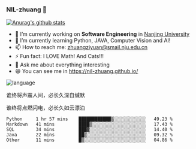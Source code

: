 ### NIL-zhuang 👋

<!--
**NIL-zhuang/NIL-zhuang** is a ✨ _special_ ✨ repository because its `README.md` (this file) appears on your GitHub profile.

Here are some ideas to get you started:

- 🔭 I’m currently working on ...
- 🌱 I’m currently learning ...
- 👯 I’m looking to collaborate on ...
- 🤔 I’m looking for help with ...
- 💬 Ask me about ...
- 📫 How to reach me: ...
- 😄 Pronouns: ...
- ⚡ Fun fact: ...
-->

[![Anurag's github stats](https://github-readme-stats.vercel.app/api?username=NIL-zhuang)](https://github.com/anuraghazra/github-readme-stats)

- 🔭 I’m currently working on **Software Engineering** in [Nanjing University](https://www.nju.edu.cn/)
- 🌱 I’m currently learning Python, JAVA, Computer Vision and AI!
- 📫 How to reach me: zhuangziyuan@smail.nju.edu.cn
- ⚡ Fun fact: I LOVE Math! And Cats!!!
- 💬 Ask me about everything interesting
- 😄 You can see me in https://nil-zhuang.github.io/

![language](https://github-readme-stats.vercel.app/api/top-langs/?username=NIL-zhuang&hide=TeX&layout=compact&theme=dark)

谁终将声震人间，必长久深自缄默

谁终将点燃闪电，必长久如云漂泊

<!--START_SECTION:waka-->
```text
Python     1 hr 57 mins    ████████████▒░░░░░░░░░░░░   49.23 % 
Markdown   41 mins         ████▒░░░░░░░░░░░░░░░░░░░░   17.43 % 
SQL        34 mins         ███▓░░░░░░░░░░░░░░░░░░░░░   14.40 % 
Java       22 mins         ██▒░░░░░░░░░░░░░░░░░░░░░░   09.32 % 
Other      11 mins         █▒░░░░░░░░░░░░░░░░░░░░░░░   04.86 % 
```
<!--END_SECTION:waka-->
